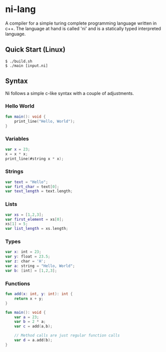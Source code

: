 # ni-lang
A compiler for a simple turing complete programming language written in c++. The language at hand is called 'ni' and
is a statically typed interpreted language.

## Quick Start (Linux)
``` console
$ ./build.sh
$ ./main [input.ni]
```

## Syntax
Ni follows a simple c-like syntax with a couple of adjustments. 
### Hello World
``` kotlin
fun main(): void {
    print_line("Hello, World");
}
```
### Variables
``` kotlin
var x = 23;
x = x * x;
print_line(#string x * x);
```
### Strings
``` kotlin
var text = "Hello";
var firt_char = text[0];
var text_length = text.length;
```
### Lists
``` kotlin
var xs = [1,2,3];
var first_element = xs[0];
xs[1] = 5;
var list_length = xs.length;
```
### Types
``` kotlin
var x: int = 23;
var y: float = 23.5;
var z: char = 'H';
var a: string = "Hello, World";
var b: [int] = [1,2,3];
```
### Functions
``` kotlin
fun add(x: int, y: int): int {
    return x + y;
}

fun main(): void {
    var a = 23;
    var b = 2 * a;
    var c = add(a,b);

    // Method calls are just regular function calls
    var d = a.add(b);
}
```
